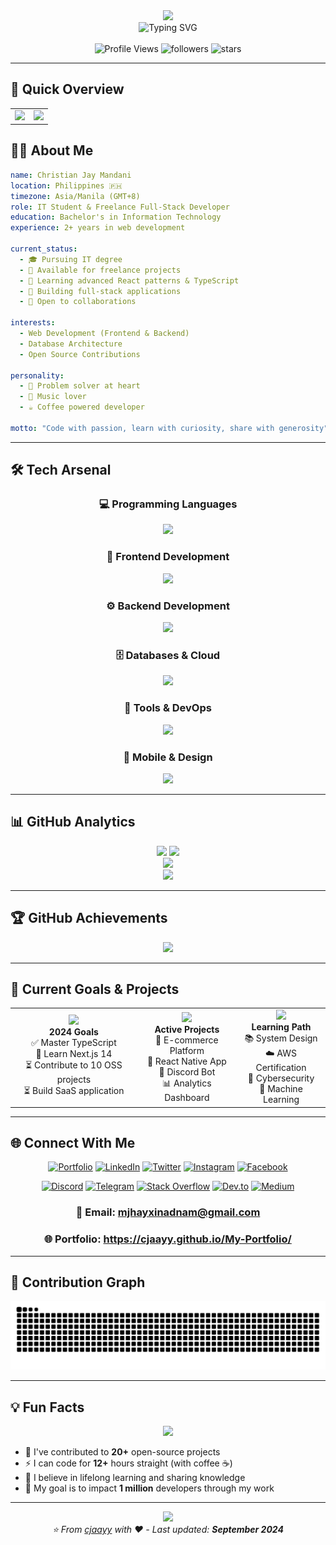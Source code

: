 <div align="center">
  <img src="https://capsule-render.vercel.app/api?type=waving&color=0:EEFF00,25:a82da8,50:903cc2,75:7209b7,100:2d0562&height=300&section=header&text=Christian%20Jay%20Mandani&fontSize=50&fontAlignY=35&desc=Full-Stack%20Developer%20%7C%20IT%20Student"/>
</div>

<div align="center">
  <img src="https://readme-typing-svg.herokuapp.com/?font=Fira+Code&size=32&duration=2800&pause=2000&color=A855F7&center=true&vCenter=true&width=600&lines=Hey+there!+I'm+Christian+Jay+👋;Full-Stack+Developer+💻;Always+Learning+New+Tech+📚" alt="Typing SVG" />
</div>

<br/>

<div align="center">
  <img src="https://komarev.com/ghpvc/?username=cjaayy&label=Profile%20Views&color=blueviolet&style=for-the-badge" alt="Profile Views"/>
  <img src="https://img.shields.io/github/followers/cjaayy?label=Followers&style=for-the-badge&color=blue&labelColor=ce4630" alt="followers"/>
  <img src="https://img.shields.io/github/stars/cjaayy?label=Stars&style=for-the-badge&color=yellow&labelColor=ce4630" alt="stars"/>
</div>

---

## 🚀 Quick Overview

<div align="center">
  <table>
    <tr>
      <td align="center" width="50%">
        <img src="https://github-readme-stats.vercel.app/api?username=cjaayy&show_icons=true&theme=tokyonight&hide_border=true&count_private=true" width="100%" />
      </td>
      <td align="center" width="50%">
        <img src="https://github-readme-streak-stats.herokuapp.com/?user=cjaayy&theme=tokyonight&hide_border=true" width="100%" />
      </td>
    </tr>
  </table>
</div>

## 🧑‍💻 About Me

```yaml
name: Christian Jay Mandani
location: Philippines 🇵🇭
timezone: Asia/Manila (GMT+8)
role: IT Student & Freelance Full-Stack Developer
education: Bachelor's in Information Technology
experience: 2+ years in web development

current_status: 
  - 🎓 Pursuing IT degree
  - 💼 Available for freelance projects
  - 🌱 Learning advanced React patterns & TypeScript
  - 🔭 Building full-stack applications
  - 🤝 Open to collaborations

interests:
  - Web Development (Frontend & Backend)
  - Database Architecture
  - Open Source Contributions

personality:
  - 🎯 Problem solver at heart
  - 🎵 Music lover
  - ☕ Coffee powered developer

motto: "Code with passion, learn with curiosity, share with generosity"
```

---

## 🛠️ Tech Arsenal

<div align="center">

### 💻 Programming Languages
<img src="https://skillicons.dev/icons?i=html,css,js,ts,python,java,cpp,cs,rust,php&theme=dark" />

### 🎨 Frontend Development
<img src="https://skillicons.dev/icons?i=react,nextjs,vue,angular,svelte,tailwind,bootstrap,sass,materialui&theme=dark" />

### ⚙️ Backend Development
<img src="https://skillicons.dev/icons?i=nodejs,express,nestjs,django,flask,laravel,spring,dotnet&theme=dark" />

### 🗄️ Databases & Cloud
<img src="https://skillicons.dev/icons?i=mysql,mongodb,postgresql,redis,firebase,supabase,aws,gcp&theme=dark" />

### 🔧 Tools & DevOps
<img src="https://skillicons.dev/icons?i=git,github,gitlab,docker,kubernetes,jenkins,nginx,linux&theme=dark" />

### 📱 Mobile & Design
<img src="https://skillicons.dev/icons?i=react,flutter,androidstudio,figma,xd,photoshop,illustrator&theme=dark" />

</div>

---

## 📊 GitHub Analytics

<div align="center">
  <img height="180em" src="https://github-readme-stats-eight-theta.vercel.app/api?username=cjaayy&show_icons=true&theme=algolia&include_all_commits=true&count_private=true"/>
  <img height="180em" src="https://github-readme-stats-eight-theta.vercel.app/api/top-langs/?username=cjaayy&layout=compact&langs_count=8&theme=algolia&hide=html,css"/>
</div>

<div align="center">
  <img src="https://github-profile-summary-cards.vercel.app/api/cards/profile-details?username=cjaayy&theme=tokyonight" />
</div>

<div align="center">
  <img src="https://github-readme-activity-graph.vercel.app/graph?username=cjaayy&custom_title=Christian%20Jay's%20Contribution%20Graph&bg_color=1a1b27&color=70a5fd&line=bf91f3&point=38bdae&area_color=70a5fd&area=true&hide_border=true" />
</div>

---

## 🏆 GitHub Achievements

<div align="center">
  <img src="https://github-profile-trophy.vercel.app/?username=cjaayy&theme=radical&no-frame=false&no-bg=false&margin-w=4&row=1" />
</div>

---

## 🎯 Current Goals & Projects

<table>
  <tr>
    <td align="center">
      <img src="https://media.giphy.com/media/WUlplcMpOCEmTGBtBW/giphy.gif" width="50">
      <br><strong>2024 Goals</strong>
      <br>✅ Master TypeScript
      <br>🔄 Learn Next.js 14
      <br>⏳ Contribute to 10 OSS projects
      <br>⏳ Build SaaS application
    </td>
    <td align="center">
      <img src="https://media.giphy.com/media/QssGEmpkyEOhBCb7e1/giphy.gif" width="50">
      <br><strong>Active Projects</strong>
      <br>🚀 E-commerce Platform
      <br>📱 React Native App
      <br>🤖 Discord Bot
      <br>📊 Analytics Dashboard
    </td>
    <td align="center">
      <img src="https://media.giphy.com/media/L1R1tvI9svkIWwpVYr/giphy.gif" width="50">
      <br><strong>Learning Path</strong>
      <br>📚 System Design
      <br>☁️ AWS Certification
      <br>🔐 Cybersecurity
      <br>🧠 Machine Learning
    </td>
  </tr>
</table>

---

## 🌐 Connect With Me

<div align="center">
  
[![Portfolio](https://img.shields.io/badge/Portfolio-FF5722?style=for-the-badge&logo=google-chrome&logoColor=white)](https://www.cjaayy.me)
[![LinkedIn](https://img.shields.io/badge/LinkedIn-0077B5?style=for-the-badge&logo=linkedin&logoColor=white)](https://www.linkedin.com/in/cjaym/)
[![Twitter](https://img.shields.io/badge/Twitter-1DA1F2?style=for-the-badge&logo=twitter&logoColor=white)](https://twitter.com/cjaym__)
[![Instagram](https://img.shields.io/badge/Instagram-E4405F?style=for-the-badge&logo=instagram&logoColor=white)](https://www.instagram.com/cjaaayy__)
[![Facebook](https://img.shields.io/badge/Facebook-1877F2?style=for-the-badge&logo=facebook&logoColor=white)](https://web.facebook.com/christianjay.mandani.3)

[![Discord](https://img.shields.io/badge/Discord-7289DA?style=for-the-badge&logo=discord&logoColor=white)](https://discordapp.com/users/1200464257351942245)
[![Telegram](https://img.shields.io/badge/Telegram-2CA5E0?style=for-the-badge&logo=telegram&logoColor=white)](https://t.me/sejay3)
[![Stack Overflow](https://img.shields.io/badge/Stack_Overflow-FE7A16?style=for-the-badge&logo=stack-overflow&logoColor=white)](https://stackoverflow.com/users/22815563/christian-jay-mandani)
[![Dev.to](https://img.shields.io/badge/dev.to-0A0A0A?style=for-the-badge&logo=devdotto&logoColor=white)](https://dev.to/cjaayy)
[![Medium](https://img.shields.io/badge/Medium-12100E?style=for-the-badge&logo=medium&logoColor=white)](https://medium.com/@cjaayy)

</div>

<div align="center">
  <h3>📧 Email: <a href="mailto:mjhayxinadnam@gmail.com">mjhayxinadnam@gmail.com</a></h3>
  <h3>🌐 Portfolio: <a href="https://cjaayy.github.io/My-Portfolio/">https://cjaayy.github.io/My-Portfolio/</a></h3>
</div>

---

## 🐍 Contribution Graph

<div align="center">
  <img src="https://raw.githubusercontent.com/cjaayy/cjaayy/output/snake.svg" alt="Snake animation" />
</div>


---

## 💡 Fun Facts

<div align="center">
  <img src="https://quotes-github-readme.vercel.app/api?type=horizontal&theme=tokyonight" />
</div>

- 🚀 I've contributed to **20+** open-source projects
- ⚡ I can code for **12+** hours straight (with coffee ☕)
- 🌱 I believe in lifelong learning and sharing knowledge
- 🎯 My goal is to impact **1 million** developers through my work

---

<div align="center">
  <img src="https://capsule-render.vercel.app/api?type=waving&color=0:EEFF00,25:a82da8,50:903cc2,75:7209b7,100:2d0562&height=120&section=footer&text=Thanks%20for%20visiting!&fontSize=20&fontAlignY=70&desc=Let's%20build%20something%20amazing%20together%20🚀&descAlignY=90&descSize=14"/>
</div>

<div align="center">
  <i>⭐️ From <a href="https://github.com/cjaayy">cjaayy</a> with ❤️ - Last updated: <strong>September 2024</strong></i>
</div>
